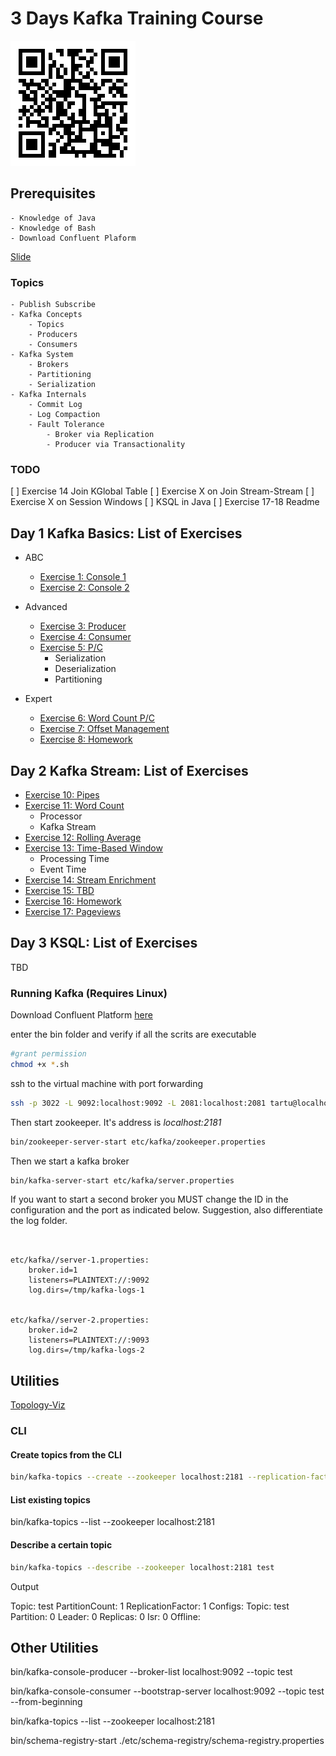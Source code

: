 # 3 Days Kafka Training Course

![img](qrcode.png)
## Prerequisites
    
    - Knowledge of Java
    - Knowledge of Bash
    - Download Confluent Plaform

[Slide](./kafka.pdf)


### Topics

    - Publish Subscribe
    - Kafka Concepts
        - Topics
        - Producers
        - Consumers
    - Kafka System
        - Brokers
        - Partitioning
        - Serialization
    - Kafka Internals
        - Commit Log
        - Log Compaction
        - Fault Tolerance
            - Broker via Replication
            - Producer via Transactionality
            
            
### TODO

[ ] Exercise 14 Join KGlobal Table
[ ] Exercise X on Join Stream-Stream
[ ] Exercise X on Session Windows
[ ] KSQL in Java
[ ] Exercise 17-18 Readme


## Day 1 Kafka Basics: List of Exercises

- ABC
    - [Exercise 1: Console 1](src/main/bash/exercise1/exercise1.md)
    - [Exercise 2: Console 2](src/main/java/kafka/abasics/exercise1/exercise2.md)

- Advanced
    - [Exercise 3: Producer ](src/main/java/kafka/advanced/exercise3/Readme.md)
    - [Exercise 4: Consumer](src/main/java/kafka/advanced/exercise4/Readme.md)
    - [Exercise 5: P/C](src/main/java/kstreams/exercise2/Readme.md)
        - Serialization
        - Deserialization
        - Partitioning

- Expert
    - [Exercise 6: Word Count P/C](src/main/java/kafka/expert/exercise6/Readme.md)
    - [Exercise 7: Offset Management](src/main/java/kafka/experter/exercise9/Readme.md)
    - [Exercise 8: Homework](src/main/java/kafka/expert/exercise7/Readme.md)

## Day 2 Kafka Stream: List of Exercises

 - [Exercise 10: Pipes](src/main/java/kstreams/exercise1/Readme.md)
 - [Exercise 11: Word Count](src/main/java/kstreams/exercise11/Readme.md)
    - Processor
    - Kafka Stream
 - [Exercise 12: Rolling Average](src/main/java/kstreams/exercise3/Readme.md)
 - [Exercise 13: Time-Based Window](src/main/java/kstreams/exercise4/Readme.md)
    - Processing Time
    - Event Time
 - [Exercise 14: Stream Enrichment](src/main/java/kstreams/exercise5/Readme.md)
 - [Exercise 15: TBD](src/main/java/kstreams/exercise15/Readme.md)
 - [Exercise 16: Homework](src/main/java/kstreams/exercise6/Readme.md)
 - [Exercise 17: Pageviews](src/main/java/kstreams/exercise7/Readme.md)

## Day 3 KSQL: List of Exercises

TBD

###  Running Kafka (Requires Linux)

Download Confluent Platform [here](https://www.confluent.io/download/)

enter the bin folder and verify if all the scrits are executable

```bash
#grant permission
chmod +x *.sh
```

ssh to the virtual machine with port forwarding

```bash
ssh -p 3022 -L 9092:localhost:9092 -L 2081:localhost:2081 tartu@localhost
```


Then start zookeeper. It's address is *localhost:2181*
```bash
bin/zookeeper-server-start etc/kafka/zookeeper.properties
```


Then we start a kafka broker

```bash
bin/kafka-server-start etc/kafka/server.properties

```

If you want to start a second broker you MUST change the ID in the configuration and the port
as indicated below. Suggestion, also differentiate the log folder.
```lombok.config


etc/kafka//server-1.properties:
    broker.id=1
    listeners=PLAINTEXT://:9092
    log.dirs=/tmp/kafka-logs-1
    

etc/kafka//server-2.properties:
    broker.id=2
    listeners=PLAINTEXT://:9093
    log.dirs=/tmp/kafka-logs-2
```

## Utilities

[Topology-Viz](https://zz85.github.io/kafka-streams-viz/)



### CLI 

#### Create topics from the CLI

```bash
bin/kafka-topics --create --zookeeper localhost:2181 --replication-factor X --partitions Y --topic <name>
```

#### List existing topics 
bin/kafka-topics --list --zookeeper localhost:2181 

#### Describe a certain topic

```bash
bin/kafka-topics --describe --zookeeper localhost:2181 test
```
Output 

Topic: test	PartitionCount: 1	ReplicationFactor: 1	Configs:
Topic: test	Partition: 0	Leader: 0	Replicas: 0	Isr: 0	Offline:


## Other Utilities

bin/kafka-console-producer --broker-list localhost:9092 --topic test

bin/kafka-console-consumer --bootstrap-server localhost:9092 --topic test --from-beginning

bin/kafka-topics --list --zookeeper localhost:2181

bin/schema-registry-start ./etc/schema-registry/schema-registry.properties
